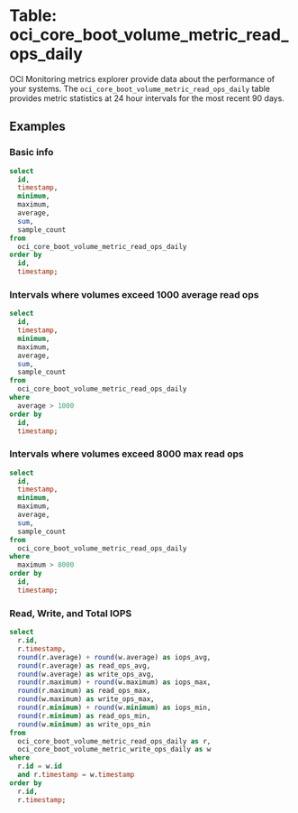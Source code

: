 # Table: oci_core_boot_volume_metric_read_ops_daily

OCI Monitoring metrics explorer provide data about the performance of your systems. The `oci_core_boot_volume_metric_read_ops_daily` table provides metric statistics at 24 hour intervals for the most recent 90 days.

## Examples

### Basic info

```sql
select
  id,
  timestamp,
  minimum,
  maximum,
  average,
  sum,
  sample_count
from
  oci_core_boot_volume_metric_read_ops_daily
order by
  id,
  timestamp;
```

### Intervals where volumes exceed 1000 average read ops

```sql
select
  id,
  timestamp,
  minimum,
  maximum,
  average,
  sum,
  sample_count
from
  oci_core_boot_volume_metric_read_ops_daily
where
  average > 1000
order by
  id,
  timestamp;
```

### Intervals where volumes exceed 8000 max read ops

```sql
select
  id,
  timestamp,
  minimum,
  maximum,
  average,
  sum,
  sample_count
from
  oci_core_boot_volume_metric_read_ops_daily
where
  maximum > 8000
order by
  id,
  timestamp;
```

### Read, Write, and Total IOPS

```sql
select 
  r.id,
  r.timestamp,
  round(r.average) + round(w.average) as iops_avg,
  round(r.average) as read_ops_avg,
  round(w.average) as write_ops_avg,
  round(r.maximum) + round(w.maximum) as iops_max,
  round(r.maximum) as read_ops_max,
  round(w.maximum) as write_ops_max,
  round(r.minimum) + round(w.minimum) as iops_min,
  round(r.minimum) as read_ops_min,
  round(w.minimum) as write_ops_min
from 
  oci_core_boot_volume_metric_read_ops_daily as r,
  oci_core_boot_volume_metric_write_ops_daily as w
where 
  r.id = w.id
  and r.timestamp = w.timestamp
order by
  r.id,
  r.timestamp;
```
